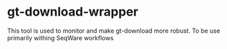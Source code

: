 gt-download-wrapper
===================

This tool is used to monitor and make gt-download more robust. To be use primarily withing SeqWare workflows
